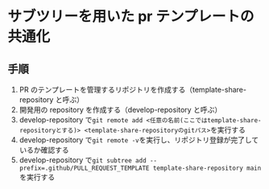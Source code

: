 # サブツリーを用いた pr テンプレートの共通化

## 手順

1. PR のテンプレートを管理するリポジトリを作成する（template-share-repository と呼ぶ）
2. 開発用の repository を作成する（develop-repository と呼ぶ）
3. develop-repository で`git remote add <任意の名前(ここではtemplate-share-repositoryとする)> <template-share-repositoryのgitパス>`を実行する
4. develop-repository で`git remote -v`を実行し、リポジトリ登録が完了しているか確認する
5. develop-repository で`git subtree add --prefix=.github/PULL_REQUEST_TEMPLATE template-share-repository main`を実行する
